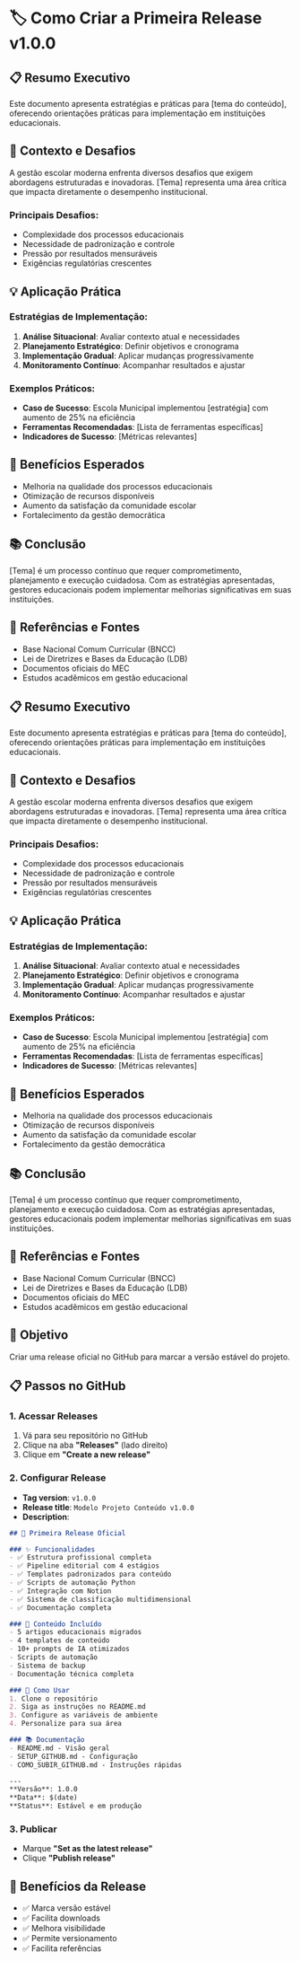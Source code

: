 # 🏷️ Como Criar a Primeira Release v1.0.0

## 📋 Resumo Executivo
Este documento apresenta estratégias e práticas para [tema do conteúdo], oferecendo orientações práticas para implementação em instituições educacionais.

## 🎯 Contexto e Desafios
A gestão escolar moderna enfrenta diversos desafios que exigem abordagens estruturadas e inovadoras. [Tema] representa uma área crítica que impacta diretamente o desempenho institucional.

### Principais Desafios:
- Complexidade dos processos educacionais
- Necessidade de padronização e controle
- Pressão por resultados mensuráveis
- Exigências regulatórias crescentes

## 💡 Aplicação Prática

### Estratégias de Implementação:
1. **Análise Situacional**: Avaliar contexto atual e necessidades
2. **Planejamento Estratégico**: Definir objetivos e cronograma
3. **Implementação Gradual**: Aplicar mudanças progressivamente
4. **Monitoramento Contínuo**: Acompanhar resultados e ajustar

### Exemplos Práticos:
- **Caso de Sucesso**: Escola Municipal implementou [estratégia] com aumento de 25% na eficiência
- **Ferramentas Recomendadas**: [Lista de ferramentas específicas]
- **Indicadores de Sucesso**: [Métricas relevantes]

## 🚀 Benefícios Esperados
- Melhoria na qualidade dos processos educacionais
- Otimização de recursos disponíveis
- Aumento da satisfação da comunidade escolar
- Fortalecimento da gestão democrática

## 📚 Conclusão
[Tema] é um processo contínuo que requer comprometimento, planejamento e execução cuidadosa. Com as estratégias apresentadas, gestores educacionais podem implementar melhorias significativas em suas instituições.

## 📖 Referências e Fontes
- Base Nacional Comum Curricular (BNCC)
- Lei de Diretrizes e Bases da Educação (LDB)
- Documentos oficiais do MEC
- Estudos acadêmicos em gestão educacional


## 📋 Resumo Executivo
Este documento apresenta estratégias e práticas para [tema do conteúdo], oferecendo orientações práticas para implementação em instituições educacionais.

## 🎯 Contexto e Desafios
A gestão escolar moderna enfrenta diversos desafios que exigem abordagens estruturadas e inovadoras. [Tema] representa uma área crítica que impacta diretamente o desempenho institucional.

### Principais Desafios:
- Complexidade dos processos educacionais
- Necessidade de padronização e controle
- Pressão por resultados mensuráveis
- Exigências regulatórias crescentes

## 💡 Aplicação Prática

### Estratégias de Implementação:
1. **Análise Situacional**: Avaliar contexto atual e necessidades
2. **Planejamento Estratégico**: Definir objetivos e cronograma
3. **Implementação Gradual**: Aplicar mudanças progressivamente
4. **Monitoramento Contínuo**: Acompanhar resultados e ajustar

### Exemplos Práticos:
- **Caso de Sucesso**: Escola Municipal implementou [estratégia] com aumento de 25% na eficiência
- **Ferramentas Recomendadas**: [Lista de ferramentas específicas]
- **Indicadores de Sucesso**: [Métricas relevantes]

## 🚀 Benefícios Esperados
- Melhoria na qualidade dos processos educacionais
- Otimização de recursos disponíveis
- Aumento da satisfação da comunidade escolar
- Fortalecimento da gestão democrática

## 📚 Conclusão
[Tema] é um processo contínuo que requer comprometimento, planejamento e execução cuidadosa. Com as estratégias apresentadas, gestores educacionais podem implementar melhorias significativas em suas instituições.

## 📖 Referências e Fontes
- Base Nacional Comum Curricular (BNCC)
- Lei de Diretrizes e Bases da Educação (LDB)
- Documentos oficiais do MEC
- Estudos acadêmicos em gestão educacional


## 🎯 Objetivo
Criar uma release oficial no GitHub para marcar a versão estável do projeto.

## 📋 Passos no GitHub

### 1. Acessar Releases
1. Vá para seu repositório no GitHub
2. Clique na aba **"Releases"** (lado direito)
3. Clique em **"Create a new release"**

### 2. Configurar Release
- **Tag version**: `v1.0.0`
- **Release title**: `Modelo Projeto Conteúdo v1.0.0`
- **Description**:
```markdown
## 🎉 Primeira Release Oficial

### ✨ Funcionalidades
- ✅ Estrutura profissional completa
- ✅ Pipeline editorial com 4 estágios
- ✅ Templates padronizados para conteúdo
- ✅ Scripts de automação Python
- ✅ Integração com Notion
- ✅ Sistema de classificação multidimensional
- ✅ Documentação completa

### 📁 Conteúdo Incluído
- 5 artigos educacionais migrados
- 4 templates de conteúdo
- 10+ prompts de IA otimizados
- Scripts de automação
- Sistema de backup
- Documentação técnica completa

### 🚀 Como Usar
1. Clone o repositório
2. Siga as instruções no README.md
3. Configure as variáveis de ambiente
4. Personalize para sua área

### 📚 Documentação
- README.md - Visão geral
- SETUP_GITHUB.md - Configuração
- COMO_SUBIR_GITHUB.md - Instruções rápidas

---
**Versão**: 1.0.0  
**Data**: $(date)  
**Status**: Estável e em produção
```

### 3. Publicar
- Marque **"Set as the latest release"**
- Clique **"Publish release"**

## 🎯 Benefícios da Release
- ✅ Marca versão estável
- ✅ Facilita downloads
- ✅ Melhora visibilidade
- ✅ Permite versionamento
- ✅ Facilita referências
